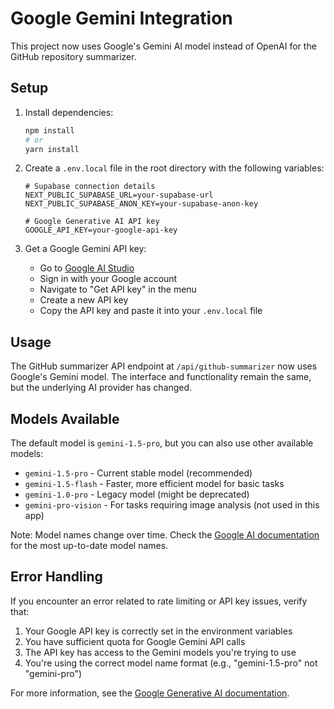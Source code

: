 # Google Gemini Integration

This project now uses Google's Gemini AI model instead of OpenAI for the GitHub repository summarizer.

## Setup

1. Install dependencies:
   ```bash
   npm install
   # or
   yarn install
   ```

2. Create a `.env.local` file in the root directory with the following variables:
   ```
   # Supabase connection details
   NEXT_PUBLIC_SUPABASE_URL=your-supabase-url
   NEXT_PUBLIC_SUPABASE_ANON_KEY=your-supabase-anon-key

   # Google Generative AI API key
   GOOGLE_API_KEY=your-google-api-key
   ```

3. Get a Google Gemini API key:
   - Go to [Google AI Studio](https://ai.google.dev/)
   - Sign in with your Google account
   - Navigate to "Get API key" in the menu
   - Create a new API key
   - Copy the API key and paste it into your `.env.local` file

## Usage

The GitHub summarizer API endpoint at `/api/github-summarizer` now uses Google's Gemini model. The interface and functionality remain the same, but the underlying AI provider has changed.

## Models Available

The default model is `gemini-1.5-pro`, but you can also use other available models:
- `gemini-1.5-pro` - Current stable model (recommended)
- `gemini-1.5-flash` - Faster, more efficient model for basic tasks
- `gemini-1.0-pro` - Legacy model (might be deprecated)
- `gemini-pro-vision` - For tasks requiring image analysis (not used in this app)

Note: Model names change over time. Check the [Google AI documentation](https://ai.google.dev/models/gemini) for the most up-to-date model names.

## Error Handling

If you encounter an error related to rate limiting or API key issues, verify that:
1. Your Google API key is correctly set in the environment variables
2. You have sufficient quota for Google Gemini API calls
3. The API key has access to the Gemini models you're trying to use
4. You're using the correct model name format (e.g., "gemini-1.5-pro" not "gemini-pro")

For more information, see the [Google Generative AI documentation](https://ai.google.dev/docs). 